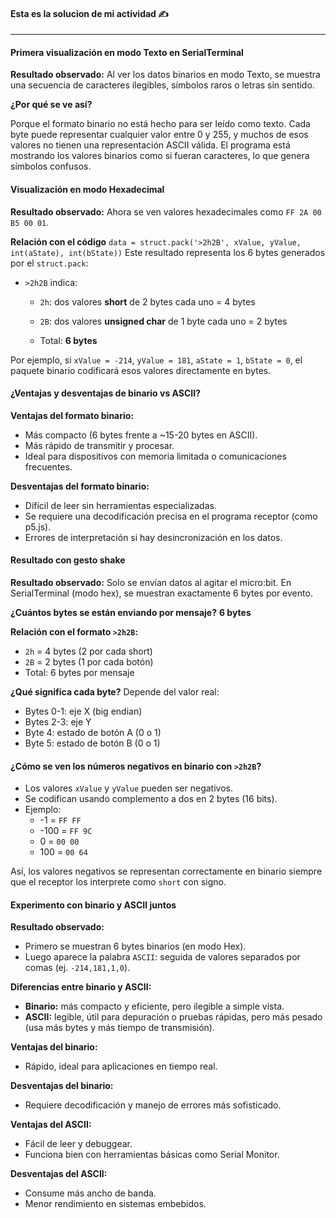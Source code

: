 
#### Esta es la solucion de mi actividad ✍️
---

#### **Primera visualización en modo Texto en SerialTerminal**

**Resultado observado:** Al ver los datos binarios en modo Texto, se muestra una secuencia de caracteres ilegibles, símbolos raros o letras sin sentido.

**¿Por qué se ve así?**

Porque el formato binario no está hecho para ser leído como texto. Cada byte puede representar cualquier valor entre 0 y 255, y muchos de esos valores no tienen una representación ASCII válida. El programa está mostrando los valores binarios como si fueran caracteres, lo que genera símbolos confusos.

#### **Visualización en modo Hexadecimal**
**Resultado observado:** Ahora se ven valores hexadecimales como ``FF 2A 00 B5 00 01``.

**Relación con el código** ``data = struct.pack('>2h2B', xValue, yValue, int(aState), int(bState))``
Este resultado representa los 6 bytes generados por el ``struct.pack``:

- `>2h2B` indica:

    - `2h`: dos valores **short** de 2 bytes cada uno = 4 bytes

    - `2B`: dos valores **unsigned char** de 1 byte cada uno = 2 bytes

    - Total: **6 bytes**

Por ejemplo, si `xValue = -214`, `yValue = 181`, `aState = 1`, `bState = 0`, el paquete binario codificará esos valores directamente en bytes.

#### **¿Ventajas y desventajas de binario vs ASCII?**
**Ventajas del formato binario:**

- Más compacto (6 bytes frente a ~15-20 bytes en ASCII).
- Más rápido de transmitir y procesar.
- Ideal para dispositivos con memoria limitada o comunicaciones frecuentes.

**Desventajas del formato binario:**

- Difícil de leer sin herramientas especializadas.
- Se requiere una decodificación precisa en el programa receptor (como p5.js).
- Errores de interpretación si hay desincronización en los datos.

#### **Resultado con gesto shake**
**Resultado observado:** Solo se envían datos al agitar el micro:bit. En SerialTerminal (modo hex), se muestran exactamente 6 bytes por evento.

**¿Cuántos bytes se están enviando por mensaje?**
**6 bytes**

**Relación con el formato `>2h2B`:**

- `2h` = 4 bytes (2 por cada short)
- `2B` = 2 bytes (1 por cada botón)
- Total: 6 bytes por mensaje

**¿Qué significa cada byte?**
Depende del valor real:

- Bytes 0-1: eje X (big endian)
- Bytes 2-3: eje Y
- Byte 4: estado de botón A (0 o 1)
- Byte 5: estado de botón B (0 o 1)

#### **¿Cómo se ven los números negativos en binario con `>2h2B`?**
- Los valores `xValue` y `yValue` pueden ser negativos.
- Se codifican usando complemento a dos en 2 bytes (16 bits).
- Ejemplo:
    - -1 = `FF FF`
    - -100 = `FF 9C`
    - 0 = `00 00`
    - 100 = `00 64`

Así, los valores negativos se representan correctamente en binario siempre que el receptor los interprete como `short` con signo.

#### **Experimento con binario y ASCII juntos**
**Resultado observado:**

- Primero se muestran 6 bytes binarios (en modo Hex).
- Luego aparece la palabra `ASCII`: seguida de valores separados por comas (ej. `-214,181,1,0`).

**Diferencias entre binario y ASCII:**

- **Binario:** más compacto y eficiente, pero ilegible a simple vista.
- **ASCII:** legible, útil para depuración o pruebas rápidas, pero más pesado (usa más bytes y más tiempo de transmisión).

**Ventajas del binario:**

- Rápido, ideal para aplicaciones en tiempo real.

**Desventajas del binario:**

- Requiere decodificación y manejo de errores más sofisticado.

**Ventajas del ASCII:**

- Fácil de leer y debuggear.
- Funciona bien con herramientas básicas como Serial Monitor.

**Desventajas del ASCII:**

- Consume más ancho de banda.
- Menor rendimiento en sistemas embebidos.